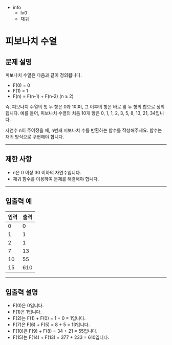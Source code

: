 - info
    - lv0
    - 재귀

# 피보나치 수열
## 문제 설명
피보나치 수열은 다음과 같이 정의됩니다.
- F(0) = 0
- F(1) = 1
- F(n) = F(n-1) + F(n-2) (n ≥ 2)

즉, 피보나치 수열의 첫 두 항은 0과 1이며, 그 이후의 항은 바로 앞 두 항의 합으로 정의됩니다.
예를 들어, 피보나치 수열의 처음 10개 항은 0, 1, 1, 2, 3, 5, 8, 13, 21, 34입니다.

자연수 n이 주어졌을 때, n번째 피보나치 수를 반환하는 함수를 작성해주세요. 함수는 재귀 방식으로 구현해야 합니다.

---

## 제한 사항

- n은 0 이상 30 이하의 자연수입니다.
- 재귀 함수를 이용하여 문제를 해결해야 합니다.

---

## 입출력 예

| 입력 | 출력 |
| ---- | ---- |
| 0    | 0    |
| 1    | 1    |
| 2    | 1    |
| 7    | 13   |
| 10   | 55   |
| 15   | 610  |

---

## 입출력 설명
- F(0)은 0입니다.
- F(1)은 1입니다.
- F(2)는 F(1) + F(0) = 1 + 0 = 1입니다.
- F(7)은 F(6) + F(5) = 8 + 5 = 13입니다.
- F(10)은 F(9) + F(8) = 34 + 21 = 55입니다.
- F(15)는 F(14) + F(13) = 377 + 233 = 610입니다.